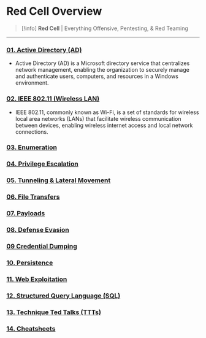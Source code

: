 # Red Cell Overview

>[!info]
> **Red Cell** | Everything Offensive, Pentesting, & Red Teaming

---
### [01. Active Directory (AD)](./01.%20Active%20Directory%20(AD)/index.md)
- Active Directory (AD) is a Microsoft directory service that centralizes network management, enabling the organization to securely manage and authenticate users, computers, and resources in a Windows environment.
### [02. IEEE 802.11 (Wireless LAN)](./02.%20IEEE%20802.11%20(Wireless%20LAN)/index.md)
- IEEE 802.11, commonly known as Wi-Fi, is a set of standards for wireless local area networks (LANs) that facilitate wireless communication between devices, enabling wireless internet access and local network connections.
### [03. Enumeration](./03.%20Enumeration/index.md)

### [04. Privilege Escalation](./04.%20Privilege%20Escalation/index.md)

### [05. Tunneling & Lateral Movement](./05.%20Tunneling%20&%20Lateral%20Movement/index.md)

### [06. File Transfers](./06.%20File%20Transfers/index.md)

### [07. Payloads](./07.%20Payloads/index.md)

### [08. Defense Evasion](./08.%20Defense%20Evasion/index.md)

### [09 Credential Dumping](./09.%20Credential%20Dumping/index.md)

### [10. Persistence](./10.%20Persistence/index.md)

### [11. Web Exploitation](./11.%20Web%20Exploitation/index.md)

### [12. Structured Query Language (SQL)](./12.%20Structured%20Query%20Language%20(SQL)/index.md)

### [13. Technique Ted Talks (TTTs)](./13.%20Technique%20Ted%20Talks%20(TTTs)/index.md)

### [14. Cheatsheets](./14.%20Cheatsheets/index.md)
